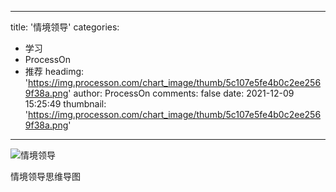 
---
title: '情境领导'
categories: 
 - 学习
 - ProcessOn
 - 推荐
headimg: 'https://img.processon.com/chart_image/thumb/5c107e5fe4b0c2ee2569f38a.png'
author: ProcessOn
comments: false
date: 2021-12-09 15:25:49
thumbnail: 'https://img.processon.com/chart_image/thumb/5c107e5fe4b0c2ee2569f38a.png'
---

<div>   
<img class="thumb" alt="情境领导" src="https://img.processon.com/chart_image/thumb/5c107e5fe4b0c2ee2569f38a.png" referrerpolicy="no-referrer">
<p>情境领导思维导图</p>  
</div>
            